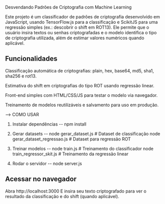 Desvendando Padrões de Criptografia com Machine Learning

Este projeto é um classificador de padrões de criptografia desenvolvido em JavaScript, usando TensorFlow.js para a classificação e ScikitJS para uma regressão simples (ex.: descobrir o shift em ROT13). 
Ele permite que o usuário insira textos ou senhas criptografadas e o modelo identifica o tipo de criptografia utilizada, além de estimar valores numéricos quando aplicável.

Funcionalidades
--
Classificação automática de criptografias: plain, hex, base64, md5, sha1, sha256 e rot13.

Estimativa do shift em criptografias do tipo ROT usando regressão linear.

Front-end simples com HTML/CSS/JS para testar o modelo via navegador.

Treinamento de modelos reutilizáveis e salvamento para uso em produção.

--> COMO USAR

1. Instalar dependências
--
npm install

2. Gerar datasets
--
node gerar_dataset.js           # Dataset de classificação
node gerar_dataset_regressao.js # Dataset para regressão ROT

3. Treinar modelos
--
node train.js                  # Treinamento do classificador
node train_regressor_skit.js   # Treinamento da regressão linear

4. Rodar o servidor
--
node server.js

Acessar no navegador
--
Abra http://localhost:3000 E insira seu texto criptografado para ver o resultado da classificação e do shift (quando aplicável).

